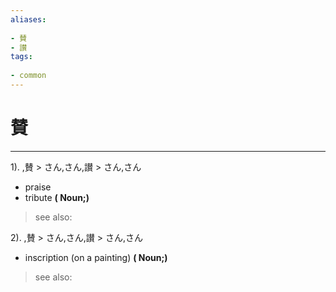```yaml
---
aliases:
    
- 賛
- 讃
tags:
    
- common
---
```


# 賛
---
1).
,賛 > さん,さん,讃 > さん,さん

- praise
- tribute
**( Noun;)**
> see also: 
            
2).
,賛 > さん,さん,讃 > さん,さん

- inscription (on a painting)
**( Noun;)**
> see also: 
            